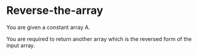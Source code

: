 # Reverse-the-array
You are given a constant array A.

You are required to return another array which is the reversed form of the input array.
